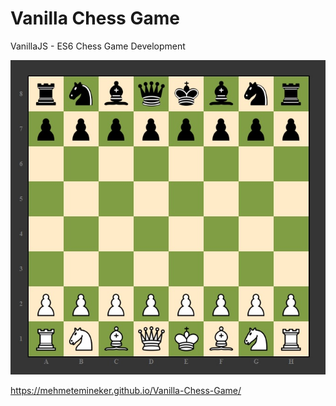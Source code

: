 # Vanilla Chess Game
VanillaJS - ES6 Chess Game Development

![chess-ss](chess-ss.jpg)

 https://mehmetemineker.github.io/Vanilla-Chess-Game/
